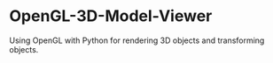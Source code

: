 # OpenGL-3D-Model-Viewer
Using OpenGL with Python for rendering 3D objects and transforming objects.

